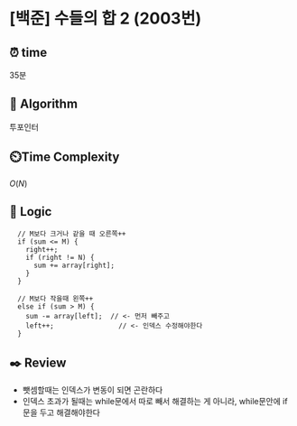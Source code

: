 # [백준] 수들의 합 2 (2003번)

## ⏰  **time**
35분

## :pushpin: **Algorithm**
투포인터

## ⏲️**Time Complexity**
$O(N)$

## :round_pushpin: **Logic**
```
  // M보다 크거나 같을 때 오른쪽++
  if (sum <= M) {
    right++;
    if (right != N) {
      sum += array[right];
    }
  }

  // M보다 작을때 왼쪽++
  else if (sum > M) {
    sum -= array[left];  // <- 먼저 빼주고 
    left++;		           // <- 인덱스 수정해야한다
  }

```
## :black_nib: **Review**
- 뺏셈할때는 인덱스가 변동이 되면 곤란하다
- 인덱스 초과가 될때는 while문에서 따로 빼서 해결하는 게 아니라, while문안에 if문을 두고 해결해야한다

